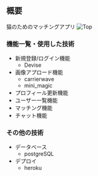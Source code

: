 ## 概要
猫のためのマッチングアプリ
![Top](https://imgur.com/a/TQcd1Lm)


### 機能一覧・使用した技術
- 新規登録/ログイン機能
  - Devise
- 画像アプロード機能
  - carrierwave
  - mini_magic
- プロフィール更新機能
- ユーザー一覧機能
- マッチング機能
- チャット機能


### その他の技術
- データベース
  - postgreSQL  
- デプロイ
  - heroku

